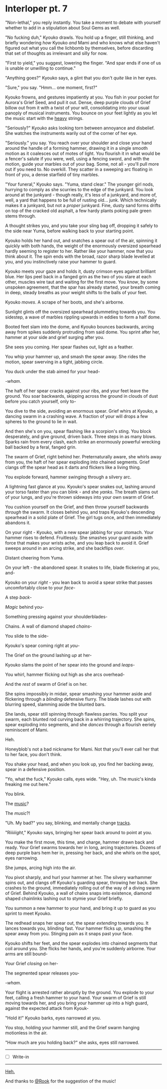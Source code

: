 # Interloper pt. 7

"Non-lethal," you reply instantly. You take a moment to debate with yourself whether to add in a stipulation about Soul Gems as well.

"No fucking duh," Kyouko drawls. You hold up a finger, still thinking, and briefly wondering *how* Kyouko *and* Mami and who knows what else haven't figured out what you call the lichbomb by themselves, before discarding that set of thoughts as irrelevant and silly for now.

"First to yield," you suggest, lowering the finger. "And spar ends if one of us is unable or unwilling to continue."

"Anything goes?" Kyouko says, a glint that you don't *quite* like in her eyes.

"Sure," you say. "Hmm... one moment, first?"

Kyouko frowns, and gestures impatiently at you. You fish in your pocket for Aurora's Grief Seed, and pull it out. Dense, deep purple clouds of Grief billow out from it with a twist of your will, consolidating into your usual panoply of musical instruments. You bounce on your feet lightly as you let the music start with the [heavy](https://www.youtube.com/watch?v=BjwwMn8rZG4) strings.

"Seriously?" Kyouko asks looking torn between annoyance and disbelief. She watches the instruments warily out of the corner of her eye.

"Seriously." you say. You reach over your shoulder and close your hand around the handle of a forming hammer, drawing it in a single smooth motion as it coalesces out of motes of light. You flourish it in what would be a fencer's salute if you were, well, using a fencing sword, and with the motion, guide your marbles out of your bag. Some, not all - you'll pull more out if you need to. No overkill. They scatter in a sweeping arc floating in front of you, a dense starfield of tiny marbles.

"Your funeral," Kyouko says. "Yuma, stand clear." The younger girl nods, hurrying to comply as she scurries to the edge of the junkyard. You look around at the junkyard - though really, it's less of a junkyard, and more of, well, a yard that happens to be full of rusting old... junk. Which technically makes it a junkyard, but not a *proper* junkyard. Fine, dusty sand forms drifts on top of the cracked old asphalt, a few hardy plants poking pale green stems through.

A thought strikes you, and you take your sling bag off, dropping it safely to the side near Yuma, before walking back to your starting point.

Kyouko holds her hand out, and snatches a spear out of the air, spinning it quickly with both hands, the weight of the enormously oversized spearhead hardly seeming to register to her. Rather like your hammer, now that you think about it. The spin ends with the broad, razor sharp blade levelled at you, and you instinctively raise your hammer to guard.

Kyouko meets your gaze and holds it, dusty crimson eyes against brilliant blue. Her lips peel back in a fanged grin as the two of you stare at each other, muscles wire taut and waiting for the first move. You *know*, by some unspoken agreement, that the spar has already started, your breath coming in deep, steady breaths as your weight shifts to the balls of your feet.

Kyouko *moves*. A scrape of her boots, and she's airborne.

Sunlight glints off the oversized spearhead plummeting towards you. You sidestep, a wave of marbles rippling upwards in eddies to form a half dome.

Booted feet slam into the dome, and Kyouko bounces backwards, arcing away from spikes suddenly protruding from said dome. You sprint after her, hammer at your side and grief surging after you.

She sees you coming. Her spear flashes out, light as a feather.

You whip your hammer up, and smash the spear away. She rides the motion, spear swerving in a tight, jabbing circle.

You duck under the stab aimed for your head-

\-*wham*.

The haft of her spear cracks against your ribs, and your feet leave the ground. You soar backwards, skipping across the ground in clouds of dust before you catch yourself, only to-

You dive to the side, avoiding an enormous spear. Grief whirs at Kyouko, a dancing swarm in a crashing wave. A fraction of your will drops a few spheres to the ground to lie in wait.

And then she's on you, spear flashing like a scorpion's sting. You block desperately, and give ground, driven back. Three steps in as many blows. Sparks rain from every clash, each strike an enormously powerful wrecking ball backed by a feral, fanged grin.

The swarm of Grief, right behind her. Preternaturally aware, she whirls away from you, the haft of her spear exploding into chained segments. Grief clangs off the spear head as it darts and flickers like a living thing.

You explode forward, hammer swinging through a silvery arc.

A lightning fast glance at you. Kyouko's spear snakes out, lashing around your torso faster than you can blink - and she *yanks*. The breath slams out of your lungs, and you're thrown sideways into your own swarm of Grief.

You cushion yourself on the Grief, and then throw yourself backwards *through* the swarm. It closes behind you, and traps Kyouko's descending spearhead in a solid plate of Grief. The girl tugs once, and then immediately abandons it.

On your right - Kyouko, with a new spear jabbing for your stomach. Your hammer rises to defend. Fruitlessly. She smashes your guard aside with force that makes your wrists ache, and you leap back to avoid it. Grief sweeps around in an arcing strike, and she backflips *over*.

Distant cheering from Yuma.

On your left - the abandoned spear. It snakes to life, blade flickering at you, and-

Kyouko on your *right* - you lean back to avoid a spear strike that passes uncomfortably close to your *face*-

A step *back*-

*Magic* behind you-

Something pressing against your shoulderblades-

Chains. A wall of diamond shaped *chains*-

You slide to the side-

Kyouko's spear coming right at *you*-

The Grief on the ground lashing *up* at her-

Kyouko slams the point of her spear into the ground and *leaps*-

You whirl, hammer flicking out high as she arcs overhead-

And the *rest* of swarm of Grief is on her.

She spins impossibly in midair, spear smashing your hammer aside and flickering through a *blinding* defensive flurry. The blade lashes out with blurring speed, slamming aside the blunted bars.

She lands, spear still spinning through flawless parries. You split your swarm, each blunted rod curving back in a whirring trajectory. She spins, spear exploding into segments, and she *dances* through a flourish eeriely reminiscent of Mami.

Heh.

Honeyblob's not a bad nickname for Mami. Not that you'll ever call her that to her face, you don't think.

You shake your head, and when you look up, you find her backing away, spear in a defensive position.

"Yo, what the fuck," Kyouko calls, eyes wide. "Hey, uh. The music's kinda freaking me out here."

You blink.

The [music](https://www.youtube.com/watch?v=UxOZ6gifTjA)?

The *music*?!

"Uh. My bad?" you say, blinking, and mentally change [tracks](https://www.youtube.com/watch?v=Q2W2TeUUYps).

"Riii*iiight*," Kyouko says, bringing her spear back around to point at you.

You make the first move, this time, and charge, hammer drawn back and ready. Your Grief swarms towards her in long, arcing trajectories. Dozens of deep purple bars hem her in, pressing her back, and she whirls on the spot, eyes narrowing.

She jumps, arcing high into the air.

You pivot sharply, and hurl your hammer at her. The silvery warhammer spins out, and clangs off Kyouko's guarding spear, throwing her back. She crashes to the ground, immediately rolling out of the way of a diving swarm of Grief. Behind Kyouko, a wall of chains snaps into existence, diamond shaped chainlinks lashing out to stymie your Grief briefly.

You summon a new hammer to your hand, and bring it up to guard as you sprint to meet Kyouko.

The redhead snaps her spear out, the spear *extending* towards you. It lances towards you, blinding fast. Your hammer flicks *up*, smashing the spear away from you. Stinging pain as it snaps past your face.

Kyouko shifts her feet, and the spear explodes into chained segments that coil around you. She flicks her hands, and you're suddenly airborne. Your arms are still bound-

Your Grief *closing* on her-

The segmented spear releases you-

\-*wham*.

Your flight is arrested rather abruptly by the ground. You explode to your feet, calling a fresh hammer to your hand. Your swarm of Grief is still moving towards her, and you bring your hammer up into a high guard, against the expected attack from Kyouk-

"Hold it!" Kyouko barks, eyes narrowed at you.

You stop, holding your hammer still, and the Grief swarm hanging motionless in the air.

"How much are you holding back?" she asks, eyes still narrowed.

---

- [ ] Write-in

---

[Heh.](https://forums.sufficientvelocity.com/threads/puella-magi-adfligo-systema.2538/page-1466#post-2915266)

And thanks to [@Rook](https://forums.sufficientvelocity.com/members/276/) for the suggestion of the music!

